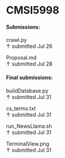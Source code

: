 # CMSI5998

#### Submissions:   
crawl.py  
↑   submitted Jul 26   
    
Proposal.md    
↑   submitted Jul 28
    
   
    
#### Final submissions:   
buildDatabase.py    
↑   submitted Jul 31    
    
cs_terms.txt    
↑   submitted Jul 31   
     
run_NewsLlama.sh    
↑   submitted Jul 31   
     
TerminalView.png   
↑   submitted Jul 31   
     
 
